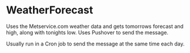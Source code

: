 # WeatherForecast

Uses the Metservice.com weather data and gets tomorrows forecast and high, along with tonights low. 
Uses Pushover to send the message. 

Usually run in a Cron job to send the message at the same time each day. 
